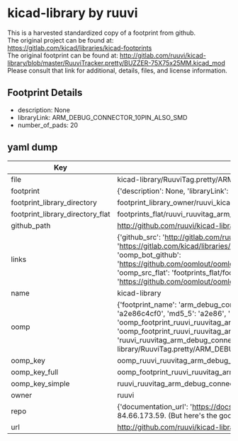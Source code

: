 # kicad-library by ruuvi  
This is a harvested standardized copy of a footprint from github.  
The original project can be found at:  
https://gitlab.com/kicad/libraries/kicad-footprints  
The original footprint can be found at:
http://gitlab.com/ruuvi/kicad-library/blob/master/RuuviTracker.pretty/BUZZER-75X75x25MM.kicad_mod
Please consult that link for additional, details, files, and license information.  
## Footprint Details
* description: None  
* libraryLink: ARM_DEBUG_CONNECTOR_10PIN_ALSO_SMD  
* number_of_pads: 20  
## yaml dump  
| Key | Value |  
| --- | --- |  
| file | kicad-library/RuuviTag.pretty/ARM_DEBUG_CONNECTOR_10PIN_ALSO_SMD.kicad_mod |  
| footprint | {'description': None, 'libraryLink': 'ARM_DEBUG_CONNECTOR_10PIN_ALSO_SMD', 'number_of_pads': 20} |  
| footprint_library_directory | footprint_library_owner/ruuvi_kicad-library |  
| footprint_library_directory_flat | footprints_flat/ruuvi_ruuvitag_arm_debug_connector_10pin_also_smd/working |  
| github_path | http://github.com/ruuvi/kicad-library/blob/master/RuuviTag.pretty/ARM_DEBUG_CONNECTOR_10PIN_ALSO_SMD.kicad_mod |  
| links | {'github_src': 'http://gitlab.com/ruuvi/kicad-library/blob/master/RuuviTracker.pretty/BUZZER-75X75x25MM.kicad_mod', 'github_src_repo': 'https://gitlab.com/kicad/libraries/kicad-footprints', 'oomp_bot': 'footprints/ruuvi_ruuvitag_arm_debug_connector_10pin_also_smd/working', 'oomp_bot_github': 'https://github.com/oomlout/oomlout_oomp_footprint_bot/tree/main/footprints/ruuvi_ruuvitag_arm_debug_connector_10pin_also_smd/working', 'oomp_src_flat': 'footprints_flat/footprints_flat/ruuvi_ruuvitag_arm_debug_connector_10pin_also_smd/working', 'oomp_src_flat_github': 'https://github.com/oomlout/oomlout_oomp_footprint_src/tree/main/footprints_flat/ruuvi_ruuvitag_arm_debug_connector_10pin_also_smd/working'} |  
| name | kicad-library |  
| oomp | {'footprint_name': 'arm_debug_connector_10pin_also_smd', 'library_name': 'ruuvitag', 'md5': 'a2e86c4cf05fcfb4ed2a07c659e02bf0', 'md5_10': 'a2e86c4cf0', 'md5_5': 'a2e86', 'md5_6': 'a2e86c', 'oomp_key': 'oomp_ruuvi_ruuvitag_arm_debug_connector_10pin_also_smd', 'oomp_key_extra': 'oomp_footprint_ruuvi_ruuvitag_arm_debug_connector_10pin_also_smd', 'oomp_key_full': 'oomp_footprint_ruuvi_ruuvitag_arm_debug_connector_10pin_also_smd_a2e86c', 'oomp_key_simple': 'ruuvi_ruuvitag_arm_debug_connector_10pin_also_smd', 'original_filename': 'kicad-library/RuuviTag.pretty/ARM_DEBUG_CONNECTOR_10PIN_ALSO_SMD.kicad_mod', 'owner_name': 'ruuvi'} |  
| oomp_key | oomp_ruuvi_ruuvitag_arm_debug_connector_10pin_also_smd |  
| oomp_key_full | oomp_footprint_ruuvi_ruuvitag_arm_debug_connector_10pin_also_smd |  
| oomp_key_simple | ruuvi_ruuvitag_arm_debug_connector_10pin_also_smd |  
| owner | ruuvi |  
| repo | {'documentation_url': 'https://docs.github.com/rest/overview/resources-in-the-rest-api#rate-limiting', 'message': "API rate limit exceeded for 84.66.173.59. (But here's the good news: Authenticated requests get a higher rate limit. Check out the documentation for more details.)"} |  
| url | http://github.com/ruuvi/kicad-library |  

